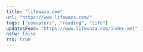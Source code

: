 ```yaml
---
title: "lifewaza.com"
url: "https://www.lifewaza.com/"
tags: ["comupters", "reading", "life"]
updatesFeed: "https://www.lifewaza.com/index.xml"
nsfw: false
rss: true
---
```


